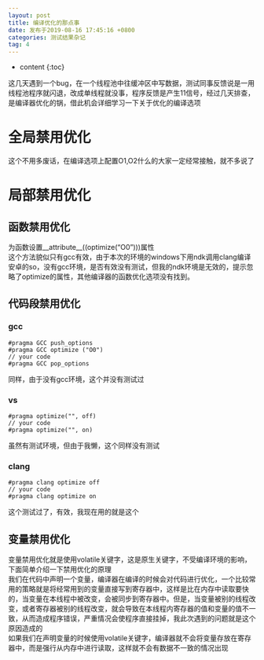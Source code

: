 ```yaml
---
layout: post
title: 编译优化的那点事
date: 发布于2019-08-16 17:45:16 +0800
categories: 测试结果杂记
tag: 4
---
```


* content
{:toc}

这几天遇到一个bug，在一个线程池中往缓冲区中写数据，测试同事反馈说是一用线程池程序就闪退，改成单线程就没事，程序反馈是产生11信号，经过几天排查，是编译器优化的锅，借此机会详细学习一下关于优化的编译选项
<!-- more -->


# 全局禁用优化

这个不用多废话，在编译选项上配置O1,O2什么的大家一定经常接触，就不多说了

# 局部禁用优化

## 函数禁用优化

为函数设置__attribute__((optimize(“O0”)))属性  
这个方法貌似只有gcc有效，由于本次的环境的windows下用ndk调用clang编译安卓的so，没有gcc环境，是否有效没有测试，但我的ndk环境是无效的，提示忽略了optimize的属性，其他编译器的函数优化选项没有找到。

## 代码段禁用优化

### gcc

    
    
    #pragma GCC push_options
    #pragma GCC optimize ("O0") 
    // your code
    #pragma GCC pop_options 
    

同样，由于没有gcc环境，这个并没有测试过

### vs

    
    
    #pragma optimize("", off)
    // your code
    #pragma optimize("", on)
    

虽然有测试环境，但由于我懒，这个同样没有测试

### clang

    
    
    #pragma clang optimize off
    // your code
    #pragma clang optimize on
    

这个测试过了，有效，我现在用的就是这个

## 变量禁用优化

变量禁用优化就是使用volatile关键字，这是原生关键字，不受编译环境的影响，下面简单介绍一下禁用优化的原理  
我们在代码中声明一个变量，编译器在编译的时候会对代码进行优化，一个比较常用的策略就是将经常用到的变量直接写到寄存器中，这样是比在内存中读取要快的，当变量在本线程中被改变，会被同步到寄存器中。但是，当变量被别的线程改变，或者寄存器被别的线程改变，就会导致在本线程内寄存器的值和变量的值不一致，从而造成程序错误，严重情况会使程序直接挂掉，我此次遇到的问题就是这个原因造成的  
如果我们在声明变量的时候使用volatile关键字，编译器就不会将变量存放在寄存器中，而是强行从内存中进行读取，这样就不会有数据不一致的情况出现

